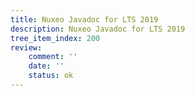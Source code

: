 ```yaml
---
title: Nuxeo Javadoc for LTS 2019
description: Nuxeo Javadoc for LTS 2019
tree_item_index: 200
review:
    comment: ''
    date: ''
    status: ok
---
```

